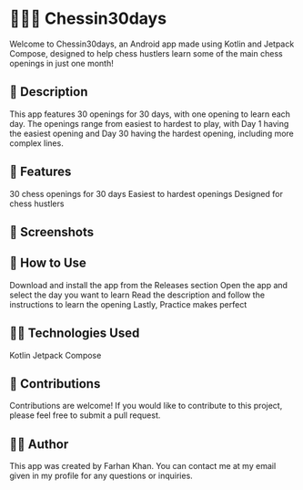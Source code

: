 # 👑🧩📱 Chessin30days

Welcome to Chessin30days, an Android app made using Kotlin and Jetpack Compose, designed to help chess hustlers learn some of the main chess openings in just one month!

## 📖 Description
This app features 30 openings for 30 days, with one opening to learn each day. The openings range from easiest to hardest to play, with Day 1 having the easiest opening and Day 30 having the hardest opening, including more complex lines.

## 🚀 Features

30 chess openings for 30 days
Easiest to hardest openings
Designed for chess hustlers

## 📱 Screenshots


## 📝 How to Use

Download and install the app from the Releases section
Open the app and select the day you want to learn
Read the description and follow the instructions to learn the opening
Lastly, Practice makes perfect

## 👨‍💻 Technologies Used

Kotlin
Jetpack Compose

## 🤝 Contributions
Contributions are welcome! If you would like to contribute to this project, please feel free to submit a pull request.

## 👨‍💼 Author
This app was created by Farhan Khan. You can contact me at my email given in my profile for any questions or inquiries.




